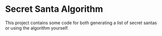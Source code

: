# Secret Santa Algorithm
This project contains some code for both generating a list of secret santas or using the algorithm yourself.
